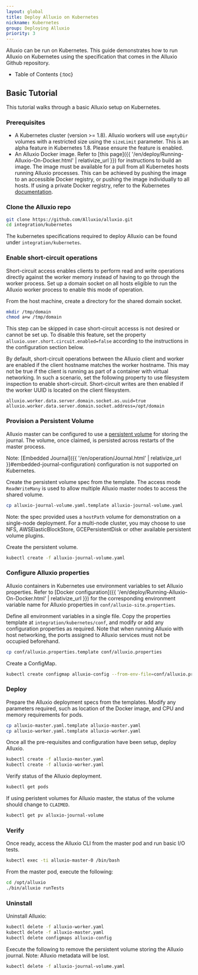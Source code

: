 ```yaml
---
layout: global
title: Deploy Alluxio on Kubernetes
nickname: Kubernetes
group: Deploying Alluxio
priority: 3
---
```


Alluxio can be run on Kubernetes. This guide demonstrates how to run Alluxio
on Kubernetes using the specification that comes in the Alluxio Github repository.

* Table of Contents
{:toc}

## Basic Tutorial

This tutorial walks through a basic Alluxio setup on Kubernetes.

### Prerequisites

- A Kubernetes cluster (version >= 1.8). Alluxio workers will use `emptyDir` volumes with a
restricted size using the `sizeLimit` parameter. This is an alpha feature in Kubernetes 1.8.
Please ensure the feature is enabled.
- An Alluxio Docker image. Refer to
[this page]({{ '/en/deploy/Running-Alluxio-On-Docker.html' | relativize_url }}) for instructions to
build an image. The image must be
available for a pull from all Kubernetes hosts running Alluxio processes. This can be achieved by
pushing the image to an accessible Docker registry, or pushing the image individually to all hosts.
If using a private Docker registry, refer to the Kubernetes
[documentation](https://kubernetes.io/docs/tasks/configure-pod-container/pull-image-private-registry/).

### Clone the Alluxio repo

```bash
git clone https://github.com/Alluxio/alluxio.git
cd integration/kubernetes
```

The kubernetes specifications required to deploy Alluxio can be found under `integration/kubernetes`.

### Enable short-circuit operations

Short-circuit access enables clients to perform read and write operations directly against the
worker memory instead of having to go through the worker process. Set up a domain socket on all hosts
eligible to run the Alluxio worker process to enable this mode of operation.

From the host machine, create a directory for the shared domain socket.
```bash
mkdir /tmp/domain
chmod a+w /tmp/domain
```

This step can be skipped in case short-circuit accesss is not desired or cannot be set up. To disable
this feature, set the property `alluxio.user.short.circuit.enabled=false` according to the instructions
in the configuration section below.

By default, short-circuit operations between the Alluxio client and worker are enabled if the client
hostname matches the worker hostname. This may not be true if the client is running as part of a container
with virtual networking. In such a scenario, set the following property to use filesystem inspection
to enable short-circuit. Short-circuit writes are then enabled if the worker UUID is located on the client
filesystem.
```properties
alluxio.worker.data.server.domain.socket.as.uuid=true
alluxio.worker.data.server.domain.socket.address=/opt/domain
```

### Provision a Persistent Volume

Alluxio master can be configured to use a [persistent volume](https://kubernetes.io/docs/concepts/storage/persistent-volumes/)
for storing the journal. The volume, once claimed, is persisted across restarts of the master process.

Note: [Embedded Journal]({{ '/en/operation/Journal.html' | relativize_url }}#embedded-journal-configuration)
configuration is not supported on Kubernetes.

Create the persistent volume spec from the template. The access mode `ReadWriteMany` is used to allow
multiple Alluxio master nodes to access the shared volume.

```bash
cp alluxio-journal-volume.yaml.template alluxio-journal-volume.yaml
```

Note: the spec provided uses a `hostPath` volume for demonstration on a single-node deployment. For a
multi-node cluster, you may choose to use NFS, AWSElasticBlockStore, GCEPersistentDisk or other available
persistent volume plugins.

Create the persistent volume.
```bash
kubectl create -f alluxio-journal-volume.yaml
```

### Configure Alluxio properties
Alluxio containers in Kubernetes use environment variables to set Alluxio properties. Refer to
[Docker configuration]({{ '/en/deploy/Running-Alluxio-On-Docker.html' | relativize_url }}) for the
corresponding environment variable name for Alluxio properties in `conf/alluxio-site.properties`.

Define all environment variables in a single file. Copy the properties template at
`integration/kubernetes/conf`, and modify or add any configuration properties as required.
Note that when running Alluxio with host networking, the ports assigned to Alluxio services must
not be occupied beforehand.
```bash
cp conf/alluxio.properties.template conf/alluxio.properties
```

Create a ConfigMap.
```bash
kubectl create configmap alluxio-config --from-env-file=conf/alluxio.properties
```

### Deploy

Prepare the Alluxio deployment specs from the templates. Modify any parameters required, such as
location of the Docker image, and CPU and memory requirements for pods.
```bash
cp alluxio-master.yaml.template alluxio-master.yaml
cp alluxio-worker.yaml.template alluxio-worker.yaml
```

Once all the pre-requisites and configuration have been setup, deploy Alluxio.
```bash
kubectl create -f alluxio-master.yaml
kubectl create -f alluxio-worker.yaml
```

Verify status of the Alluxio deployment.
```bash
kubectl get pods
```

If using peristent volumes for Alluxio master, the status of the volume should change to `CLAIMED`.
```bash
kubectl get pv alluxio-journal-volume
```

### Verify

Once ready, access the Alluxio CLI from the master pod and run basic I/O tests.
```bash
kubectl exec -ti alluxio-master-0 /bin/bash
```

From the master pod, execute the following:
```bash
cd /opt/alluxio
./bin/alluxio runTests
```

### Uninstall

Uninstall Alluxio:
```bash
kubectl delete -f alluxio-worker.yaml
kubectl delete -f alluxio-master.yaml
kubectl delete configmaps alluxio-config
```

Execute the following to remove the persistent volume storing the Alluxio journal. Note: Alluxio metadata
will be lost.
```bash
kubectl delete -f alluxio-journal-volume.yaml
```
